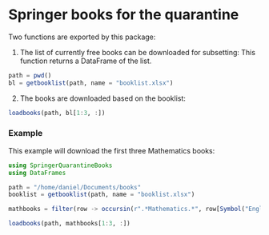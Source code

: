 # Springer books for the quarantine

Two functions are exported by this package:

1. The list of currently free books can be downloaded for subsetting:
This function returns a DataFrame of the list.

```julia
path = pwd()
bl = getbooklist(path, name = "booklist.xlsx")
```

2. The books are downloaded based on the booklist:

```julia
loadbooks(path, bl[1:3, :])
```

### Example

This example will download the first three Mathematics books:

```julia
using SpringerQuarantineBooks
using DataFrames

path = "/home/daniel/Documents/books"
booklist = getbooklist(path, name = "booklist.xlsx")

mathbooks = filter(row -> occursin(r".*Mathematics.*", row[Symbol("English Package Name")]),booklist)

loadbooks(path, mathbooks[1:3, :])
```